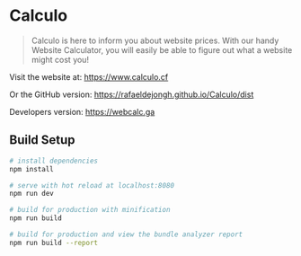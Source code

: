 # Calculo

> Calculo is here to inform you about website prices. With our handy Website Calculator, you will easily be able to figure out what a website might cost you!

Visit the website at: https://www.calculo.cf

Or the GitHub version: https://rafaeldejongh.github.io/Calculo/dist

Developers version: https://webcalc.ga

## Build Setup

``` bash
# install dependencies
npm install

# serve with hot reload at localhost:8080
npm run dev

# build for production with minification
npm run build

# build for production and view the bundle analyzer report
npm run build --report
```
